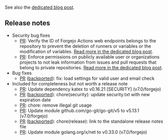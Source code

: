 See also the [dedicated blog post](https://forgejo.org/2025-02-release-v1001/).

<!--start release-notes-assistant-->

## Release notes
<!--URL:https://codeberg.org/forgejo/forgejo-->
- Security bug fixes
  - [PR](https://codeberg.org/forgejo/forgejo/pulls/6845): <!--number 6845 --><!--line 0 --><!--description Zml4KHNlYyk6IEZvcmdlam8gQWN0aW9ucyB3ZWIgcm91dGVz-->Verify the ID of Forgejo Actions web endpoints belongs to the repository to prevent the deletion of runners or variables or the modification of variables. [Read more in the dedicated blog post](https://forgejo.org/2025-02-release-v1001/).<!--description-->
  - [PR](https://codeberg.org/forgejo/forgejo/pulls/6846): <!--number 6846 --><!--line 0 --><!--description Zml4KHNlYyk6IHBlcm1pc3Npb24gY2hlY2sgZm9yIHByb2plY3QgaXNzdWU=-->Enforce permissions on publicly available user or organizations projects to not leak information from issues and pull requests that belong to private repositories. [Read more in the dedicated blog post](https://forgejo.org/2025-02-release-v1001/).<!--description-->
- Bug fixes
  - [PR](https://codeberg.org/forgejo/forgejo/pulls/6674) ([backported](https://codeberg.org/forgejo/forgejo/pulls/6679)): <!--number 6679 --><!--line 0 --><!--description Zml4OiBsb2FkIHNldHRpbmdzIGZvciB2YWxpZCB1c2VyIGFuZCBlbWFpbCBjaGVjaw==-->fix: load settings for valid user and email check<!--description-->
- Included for completeness but not worth a release note
  - [PR](https://codeberg.org/forgejo/forgejo/pulls/6693): <!--number 6693 --><!--line 0 --><!--description VXBkYXRlIGRlcGVuZGVuY3kga2F0ZXggdG8gdjAuMTYuMjEgW1NFQ1VSSVRZXSAodjcuMC9mb3JnZWpvKQ==-->Update dependency katex to v0.16.21 [SECURITY] (v7.0/forgejo)<!--description-->
  - [PR](https://codeberg.org/forgejo/forgejo/pulls/6655) ([backported](https://codeberg.org/forgejo/forgejo/pulls/6669)): <!--number 6669 --><!--line 0 --><!--description Y2hvcmUoc2VjdXJpdHkpOiB1cGRhdGUgc2VjdXJpdHkudHh0IHdpdGggbmV3IGV4cGlyYXRpb24gZGF0ZQ==-->chore(security): update security.txt with new expiration date<!--description-->
  - [PR](https://codeberg.org/forgejo/forgejo/pulls/6501): <!--number 6501 --><!--line 0 --><!--description Y2hvcmU6IHJlbW92ZSBpbGxlZ2FsIGdpdCB1c2FnZQ==-->chore: remove illegal git usage<!--description-->
  - [PR](https://codeberg.org/forgejo/forgejo/pulls/6483): <!--number 6483 --><!--line 0 --><!--description VXBkYXRlIG1vZHVsZSBnaXRodWIuY29tL2dvLWdpdC9nby1naXQvdjUgdG8gdjUuMTMuMSAodjcuMC9mb3JnZWpvKQ==-->Update module github.com/go-git/go-git/v5 to v5.13.1 (v7.0/forgejo)<!--description-->
  - [PR](https://codeberg.org/forgejo/forgejo/pulls/6324) ([backported](https://codeberg.org/forgejo/forgejo/pulls/6325)): <!--number 6325 --><!--line 0 --><!--description Y2hvcmUocmVsZWFzZSk6IGxpbmsgdG8gdGhlIHN0YW5kYWxvbmUgcmVsZWFzZSBub3RlcyBmaWxl-->chore(release): link to the standalone release notes file<!--description-->
  - [PR](https://codeberg.org/forgejo/forgejo/pulls/6317): <!--number 6317 --><!--line 0 --><!--description VXBkYXRlIG1vZHVsZSBnb2xhbmcub3JnL3gvbmV0IHRvIHYwLjMzLjAgKHY3LjAvZm9yZ2Vqbyk=-->Update module golang.org/x/net to v0.33.0 (v7.0/forgejo)<!--description-->
<!--end release-notes-assistant-->
